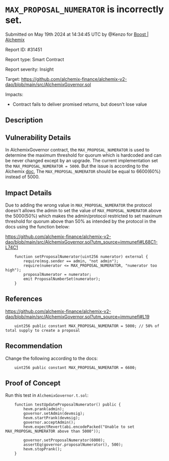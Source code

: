 
# `MAX_PROPOSAL_NUMERATOR` is incorrectly set.

Submitted on May 19th 2024 at 14:34:45 UTC by @Kenzo for [Boost | Alchemix](https://immunefi.com/bounty/alchemix-boost/)

Report ID: #31451

Report type: Smart Contract

Report severity: Insight

Target: https://github.com/alchemix-finance/alchemix-v2-dao/blob/main/src/AlchemixGovernor.sol

Impacts:
- Contract fails to deliver promised returns, but doesn't lose value

## Description
## Vulnerability Details
In AlchemixGovernor contract, the `MAX_PROPOSAL_NUMERATOR` is used to determine the maximum threshold for quorum which is hardcoded and can be never changed except by an upgrade. The current implementation set the `MAX_PROPOSAL_NUMERATOR = 5000`. But the issue is according to the Alchemix [doc](https://alchemixdao.notion.site/veALCX-Launch-Parameters-Proposal-60113919e018424db7fc03c346c34386), The `MAX_PROPOSAL_NUMERATOR` should be equal to 6600(60%) instead of 5000. 

## Impact Details
Due to adding the wrong value in `MAX_PROPOSAL_NUMERATOR` the protocol doesn't allows the admin to set the value of  `MAX_PROPOSAL_NUMERATOR` above the 5000(50%) which makes the admin/protocol restricted to set maximum threshold for quorum above than 50% as intended by the protocol in the docs using the function below:

https://github.com/alchemix-finance/alchemix-v2-dao/blob/main/src/AlchemixGovernor.sol?utm_source=immunefi#L68C1-L74C1
```solidity
    function setProposalNumerator(uint256 numerator) external {
        require(msg.sender == admin, "not admin");
        require(numerator <= MAX_PROPOSAL_NUMERATOR, "numerator too high");
        proposalNumerator = numerator;
        emit ProposalNumberSet(numerator);
    }

```

## References

https://github.com/alchemix-finance/alchemix-v2-dao/blob/main/src/AlchemixGovernor.sol?utm_source=immunefi#L19
```solidity
    uint256 public constant MAX_PROPOSAL_NUMERATOR = 5000; // 50% of total supply to create a proposal
```

## Recommendation
Change the following according to the docs:
```solidity
    uint256 public constant MAX_PROPOSAL_NUMERATOR = 6600;  
```



## Proof of Concept
Run this test in `AlchemixGovernor.t.sol`:
```
    function testUpdateProposalNumerator() public {
        hevm.prank(admin);
        governor.setAdmin(devmsig);
        hevm.startPrank(devmsig);
        governor.acceptAdmin();
        hevm.expectRevert(abi.encodePacked("Unable to set MAX_PROPOSAL_NUMERATOR above than 5000"));
        
        governor.setProposalNumerator(6000);
        assertEq(governor.proposalNumerator(), 500);
        hevm.stopPrank();
    }
```